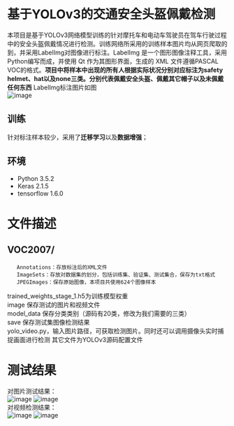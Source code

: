 # 基于YOLOv3的交通安全头盔佩戴检测
本项目是基于YOLOv3网络模型训练的针对摩托车和电动车驾驶员在驾车行驶过程中的安全头盔佩戴情况进行检测。训练网络所采用的训练样本图片均从网页爬取的到，并采用LabelImg对图像进行标注。LabelImg 是一个图形图像注释工具，采用Python编写而成，并使用 Qt 作为其图形界面，生成的 XML 文件遵循PASCAL VOC的格式。**项目中将样本中出现的所有人根据实际状况分别对应标注为safety helmet、hat以及none三类。分别代表佩戴安全头盔、佩戴其它帽子以及未佩戴任何东西** 
LabelImg标注图片如图  
![image](https://user-images.githubusercontent.com/54239200/120293615-02d31d00-c2f8-11eb-8072-2fe05619a108.png)  
## 训练  
针对标注样本较少，采用了**迁移学习**以及**数据增强**；
## 环境  
- Python 3.5.2
- Keras 2.1.5
- tensorflow 1.6.0
# 文件描述
## VOC2007/     
       Annotations：存放标注后的XML文件  
       ImageSets：存放对数据集的划分，包括训练集、验证集、测试集合，保存为txt格式  
       JPEGImages：保存原始图像，本项目共使用624个图像样本  
 trained_weights_stage_1.h5为训练模型权重  
 image   保存测试的图片和视频文件  
 model_data 保存分类类别（源码有20类，修改为我们需要的三类）  
 save  保存测试集图像检测结果  
 yolo_video.py，输入图片路径，可获取检测图片。同时还可以调用摄像头实时捕捉画面进行检测
 其它文件为YOLOv3源码配置文件  

# 测试结果
对图片测试结果：  
![image](https://user-images.githubusercontent.com/54239200/120299427-922eff00-c2fd-11eb-9738-23ca1541fc36.png)
![image](https://user-images.githubusercontent.com/54239200/120299539-aa9f1980-c2fd-11eb-9e70-a11acf645818.png)  
对视频检测结果：  
![image](https://user-images.githubusercontent.com/54239200/120299578-b559ae80-c2fd-11eb-9465-aea3251d21ca.png)
![image](https://user-images.githubusercontent.com/54239200/120299588-b7237200-c2fd-11eb-8c54-a002624e5079.png)

